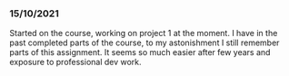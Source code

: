 ### 15/10/2021
Started on the course, working on project 1 at the moment.
I have in the past completed parts of the course, to my astonishment I still remember parts of this assignment. It seems so much easier after few years and exposure to professional dev work.
